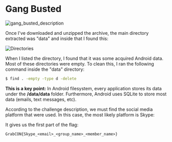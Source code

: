 # Gang Busted

![gang_busted_description](https://user-images.githubusercontent.com/34749742/132276116-3c033395-d87e-4bca-aa04-abc244ab25a6.png)

Once I've downloaded and unzipped the archive, the main directory extracted was "data" and inside that I found this:

![Directories](https://user-images.githubusercontent.com/34749742/132276082-cb7f6e25-dab4-4b7a-9b2a-fd8e2d1bb00b.png)

When I listed the directory, I found that it was some acquired Android data.
Most of these directories were empty. To clean this, I ran the following command inside the "data" directory:

```bash
$ find . -empty -type d -delete
``` 
**This is a key point:** In Android filesystem, every application stores its data under the **/data/data** folder. Furthermore, Android uses SQLite to store most data (emails, text messages, etc).

According to the challenge description, we must find the social media platform that were used. In this case, the most likely platform is Skype:

<!---
COLOCAR A IMAGEM DO DIRETÓRIO AQUI, DESTACANDO O SKYPE
-->

It gives us the first part of the flag:
```
GrabCON{Skype_<email>_<group_name>_<member_name>}
```




